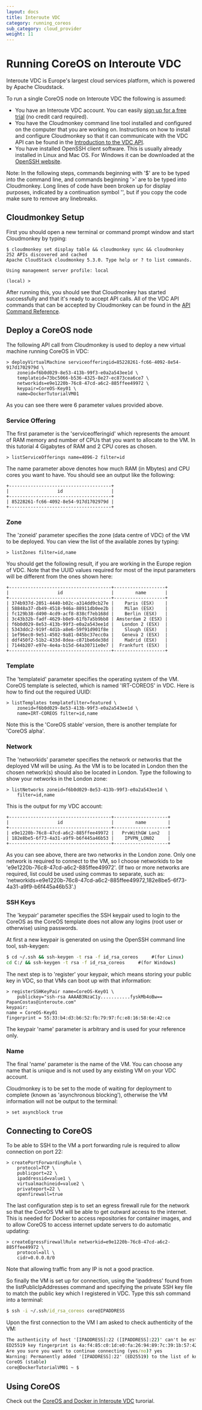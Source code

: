 ```yaml
---
layout: docs
title: Interoute VDC
category: running_coreos
sub_category: cloud_provider
weight: 11
---
```


# Running CoreOS on Interoute VDC

Interoute VDC is Europe's largest cloud services platform, which is powered by Apache Cloudstack.

To run a single CoreOS node on Interoute VDC the following is assumed:

* You have an Interoute VDC account. You can easily [sign up for a free trial](http://cloudstore.interoute.com/main/TryInterouteVDCFREE) (no credit card required).
* You have the  Cloudmonkey command line tool installed and configured on the computer that you are working on. Instructions on how to install and configure Cloudmonkey so that it can communicate with the VDC API can be found in the [Introduction to the VDC API](http://cloudstore.interoute.com/main/knowledge-centre/library/vdc-api-introduction-api).
* You have installed OpenSSH client software. This is usually already installed in Linux and Mac OS. For Windows it can be downloaded at the [OpenSSH website](http://www.openssh.com/).

Note: In the following steps, commands beginning with '$' are to be typed into the command line, and commands beginning '>' are to be typed into Cloudmonkey. Long lines of code have been broken up for display purposes, indicated by a continuation symbol '\', but if you copy the code make sure to remove any linebreaks. 

## Cloudmonkey Setup

First you should open a new terminal or command prompt window and start Cloudmonkey by typing:

```cloudmonkey
$ cloudmonkey set display table && cloudmonkey sync && cloudmonkey
252 APIs discovered and cached
Apache CloudStack cloudmonkey 5.3.0. Type help or ? to list commands.

Using management server profile: local 

(local) >
```
After running this, you should see that Cloudmonkey has started successfully and that it's ready to accept API calls. All of the VDC API commands that can be accepted by Cloudmonkey can be found in the [API Command Reference](http://cloudstore.interoute.com/main/knowledge-centre/library/api-command-reference).

## Deploy a CoreOS node

The following API call from Cloudmonkey is used to deploy a new virtual machine running CoreOS in VDC:

```cloudmonkey
> deployVirtualMachine serviceofferingid=85228261-fc66-4092-8e54-917d1702979d \
    zoneid=f6b0d029-8e53-413b-99f3-e0a2a543ee1d \
    templateid=73bc5066-b536-4325-8e27-ec873cea6ce7 \
    networkids=e9e1220b-76c8-47cd-a6c2-885ffee49972 \
    keypair=CoreOS-Key01 \
    name=DockerTutorialVM01
```
As you can see there were 6 parameter values provided above. 

### Service Offering

The first parameter is the 'serviceofferingid' which represents the amount of RAM memory and number of CPUs that you want to allocate to the VM. In this tutorial 4 Gigabytes of RAM and 2 CPU cores as chosen.

```cloudmonkey
> listServiceOfferings name=4096-2 filter=id
```
The name parameter above denotes how much RAM (in Mbytes) and CPU cores you want to have. You should see an output like the following:

```cloudmonkey
+--------------------------------------+
|                  id                  |
+--------------------------------------+
| 85228261-fc66-4092-8e54-917d1702979d |
+--------------------------------------+
```

### Zone

The 'zoneid' parameter specifies the zone (data centre of VDC) of the VM to be deployed. You can view the list of the available zones by typing:

```cloudmonkey
> listZones filter=id,name
```
You should get the following result, if you are working in the Europe region of VDC. Note that the UUID values required for most of the input parameters will be different from the ones shown here: 

```cloudmonkey
+--------------------------------------+-------------------+
|                  id                  |        name       |
+--------------------------------------+-------------------+
| 374b937d-2051-4440-b02c-a314dd9cb27e |    Paris (ESX)    |
| 58848a37-db49-4518-946a-88911db0ee2b |    Milan (ESX)    |
| fc129b38-d490-4cd9-acf8-838cf7eb168d |    Berlin (ESX)   |
| 3c43b32b-fadf-4629-b8e9-61fb7a5b9bb8 | Amsterdam 2 (ESX) |
| f6b0d029-8e53-413b-99f3-e0a2a543ee1d |   London 2 (ESX)  |
| 5343ddc2-919f-4d1b-a8e6-59f91d901f8e |    Slough (ESX)   |
| 1ef96ec0-9e51-4502-9a81-045bc37ecc0a |   Geneva 2 (ESX)  |
| ddf450f2-51b2-433d-8dea-c871be6de38d |    Madrid (ESX)   |
| 7144b207-e97e-4e4a-b15d-64a30711e0e7 |  Frankfurt (ESX)  |
+--------------------------------------+-------------------+
```

### Template

The 'templateid' parameter specifies the operating system of the VM. CoreOS template is selected, which is named 'IRT-COREOS' in VDC. Here is how to find out the required UUID:

```cloudmonkey
> listTemplates templatefilter=featured \
    zoneid=f6b0d029-8e53-413b-99f3-e0a2a543ee1d \
    name=IRT-COREOS filter=id,name
```  

Note this is the 'CoreOS stable' version, there is another template for 'CoreOS alpha'.

### Network

The 'networkids' parameter specifies the network or networks that the deployed VM will be using. As the VM is to be located in London then the chosen network(s) should also be located in London. Type the following to show your networks in the London zone:

```cloudmonkey
> listNetworks zoneid=f6b0d029-8e53-413b-99f3-e0a2a543ee1d \
    filter=id,name
``` 

This is the output for my VDC account:

```cloudmonkey
+--------------------------------------+--------------------+
|                  id                  |        name        |
+--------------------------------------+--------------------+
| e9e1220b-76c8-47cd-a6c2-885ffee49972 |   PrvWithGW Lon2   |
| 182e8be5-6f73-4a31-a9f9-b6f445a46b53 |    IPVPN_LON02     |
+--------------------------------------+--------------------+
```

As you can see above, there are two networks in the London zone. Only one network is required to connect to the VM, so I choose networkids to be 'e9e1220b-76c8-47cd-a6c2-885ffee49972'. (If two or more networks are required, list could be used using commas to separate, such as: 'networkids=e9e1220b-76c8-47cd-a6c2-885ffee49972,182e8be5-6f73-4a31-a9f9-b6f445a46b53'.)

### SSH Keys

The 'keypair' parameter specifies the SSH keypair used to login to the CoreOS as the CoreOS template does not allow any logins (root user or otherwise) using passwords.

At first a new keypair is generated on using the OpenSSH command line tool, ssh-keygen:

```cmd
$ cd ~/.ssh && ssh-keygen -t rsa -f id_rsa_coreos     #(for Linux)
cd C:/ && ssh-keygen -t rsa -f id_rsa_coreos     #(for Windows)
``` 
The next step is to 'register' your keypair, which means storing your public key in VDC, so that VMs can boot up with that information:


```cloudmonkey
> registerSSHKeyPair name=CoreOS-Key01 \
    publickey="ssh-rsa AAAAB3NzaC1y...........fyskMb4oBw== PapanCostas@interoute.com"
keypair:
name = CoreOS-Key01
fingerprint = 55:33:b4:d3:b6:52:fb:79:97:fc:e8:16:58:6e:42:ce
```

The keypair 'name' parameter is arbitrary and is used for your reference only.

### Name

The final 'name' parameter is the name of the VM. You can choose any name that is unique and is not used by any existing VM on your VDC account. 

Cloudmonkey is to be set to the mode of waiting for deployment to complete (known as 'asynchronous blocking'), otherwise the VM information will not be output to the terminal:

```cloudmonkey
> set asyncblock true
```

## Connecting to CoreOS

To be able to SSH to the VM a port forwarding rule is required to allow connection on port 22:

```cloudmonkey
> createPortForwardingRule \
    protocol=TCP \
    publicport=22 \
    ipaddressid=value1 \
    virtualmachineid=value2 \
    privateport=22 \
    openfirewall=true
```
The last configuration step is to set an egress firewall rule for the network so that the CoreOS VM will be able to get outward access to the internet. This is needed for Docker to access repositories for container images, and to allow CoreOS to access internet update servers to do automatic updating:


```cloudmonkey
> createEgressFirewallRule networkid=e9e1220b-76c8-47cd-a6c2-885ffee49972 \
    protocol=all \
    cidr=0.0.0.0/0
```

Note that allowing traffic from any IP is not a good practice.

So finally the VM is set up for connection, using the 'ipaddress' found from the listPublicIpAddresses command and specifying the private SSH key file to match the public key which I registered in VDC. Type this ssh command into a terminal:


```cmd
$ ssh -i ~/.ssh/id_rsa_coreos core@IPADDRESS
```

Upon the first connection to the VM I am asked to check authenticity of the VM:

```cmd  
The authenticity of host '[IPADDRESS]:22 ([IPADDRESS]:22)' can't be established.
ED25519 key fingerprint is 4a:f4:85:c0:1d:e0:fa:26:94:89:7c:39:1b:57:42:d2.
Are you sure you want to continue connecting (yes/no)? yes
Warning: Permanently added '[IPADDRESS]:22' (ED25519) to the list of known hosts.
CoreOS (stable)
core@DockerTutorialVM01 ~ $
```
## Using CoreOS

Check out the [CoreOS and Docker in Interoute VDC](http://cloudstore.interoute.com/main/knowledge-centre/blog/coreos-docker-vdc-part2) turorial.

